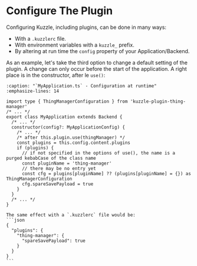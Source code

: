 # Configure The Plugin

Configuring Kuzzle, including plugins, can be done in many ways:
- With a `.kuzzlerc` file.
- With environment variables with a  `kuzzle_` prefix.
- By altering at run time the `config` property of your Application/Backend.

As an example, let's take the third option to change a default setting of the plugin. A change can only occur before the start of the application. A right place is in the constructor, after le `use()`:

```{code-block} typescript
:caption: "`MyApplication.ts` - Configuration at runtime"
:emphasize-lines: 14

import type { ThingManagerConfiguration } from 'kuzzle-plugin-thing-manager'
/* ... */
export class MyApplication extends Backend {
  /* ... */
  constructor(config?: MyApplicationConfig) {
    /* ... */
    /* after this.plugin.use(thingManager) */
    const plugins = this.config.content.plugins
    if (plugins) {
      // if not specified in the options of use(), the name is a purged kebabCase of the class name
      const pluginName = 'thing-manager'
      // there may be no entry yet
      const cfg = plugins[pluginName] ?? (plugins[pluginName] = {}) as ThingManagerConfiguration
      cfg.spareSavePayload = true
    }
  }
  /* ... */
}
```

````{note}
The same effect with a `.kuzzlerc` file would be:
```json
{
  "plugins": {
    "thing-manager": {
      "spareSavePayload": true
    }
  }
}
```
````
